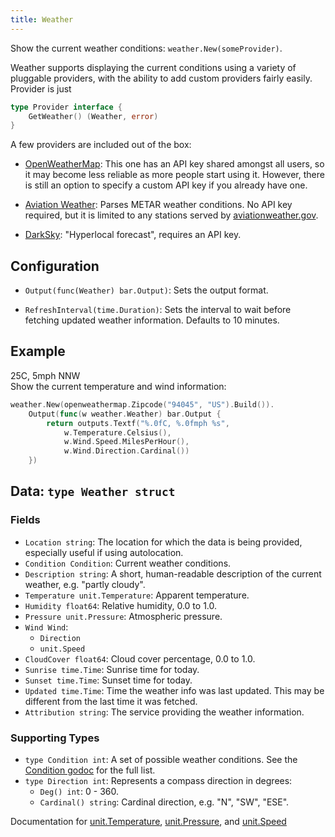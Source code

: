 ```yaml
---
title: Weather
---
```


Show the current weather conditions: `weather.New(someProvider)`.

Weather supports displaying the current conditions using a variety of pluggable providers, with the
ability to add custom providers fairly easily. Provider is just

```go
type Provider interface {
	GetWeather() (Weather, error)
}
```

A few providers are included out of the box:

* [OpenWeatherMap](/modules/weather/openweathermap): This one has an API key shared amongst all
  users, so it may become less reliable as more people start using it. However, there is still an
  option to specify a custom API key if you already have one.

* [Aviation Weather](/modules/weather/metar): Parses METAR weather conditions. No API key
  required, but it is limited to any stations served by [aviationweather.gov](https://aviationweather.gov/).

* [DarkSky](/modules/weather/darksky): "Hyperlocal forecast", requires an API key.

## Configuration

* `Output(func(Weather) bar.Output)`: Sets the output format.

* `RefreshInterval(time.Duration)`: Sets the interval to wait before fetching updated weather
  information. Defaults to 10 minutes.

## Example

<div class="module-example-out">25C, 5mph NNW</div>
Show the current temperature and wind information:

```go
weather.New(openweathermap.Zipcode("94045", "US").Build()).
	Output(func(w weather.Weather) bar.Output {
		return outputs.Textf("%.0fC, %.0fmph %s",
			w.Temperature.Celsius(),
			w.Wind.Speed.MilesPerHour(),
			w.Wind.Direction.Cardinal())
	})
```

## Data: `type Weather struct`

### Fields

* `Location string`: The location for which the data is being provided, especially useful if using autolocation.
* `Condition Condition`: Current weather conditions.
* `Description string`: A short, human-readable description of the current weather, e.g. "partly cloudy".
* `Temperature unit.Temperature`: Apparent temperature.
* `Humidity float64`: Relative humidity, 0.0 to 1.0.
* `Pressure unit.Pressure`: Atmospheric pressure.
* `Wind Wind`:
	* `Direction`
	* `unit.Speed`
* `CloudCover float64`: Cloud cover percentage, 0.0 to 1.0.
* `Sunrise time.Time`: Sunrise time for today.
* `Sunset time.Time`: Sunset time for today.
* `Updated time.Time`: Time the weather info was last updated. This may be different from the last time it was fetched.
* `Attribution string`: The service providing the weather information.

### Supporting Types

* `type Condition int`: A set of possible weather conditions. See the
  [Condition godoc](https://godoc.org/github.com/soumya92/barista/modules/weather#Condition) for the full list.
* `type Direction int`: Represents a compass direction in degrees:
	* `Deg() int`: 0 - 360.
	* `Cardinal() string`: Cardinal direction, e.g. "N", "SW", "ESE".

Documentation for [unit.Temperature](https://godoc.org/github.com/martinlindhe/unit#Temperature),
[unit.Pressure](https://godoc.org/github.com/martinlindhe/unit#Pressure), and
[unit.Speed](https://godoc.org/github.com/martinlindhe/unit#Speed)
